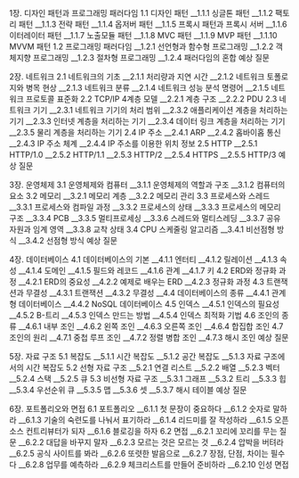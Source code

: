 1장. 디자인 패턴과 프로그래밍 패러다임
1.1 디자인 패턴
__1.1.1 싱글톤 패턴
__1.1.2 팩토리 패턴
__1.1.3 전략 패턴
__1.1.4 옵저버 패턴
__1.1.5 프록시 패턴과 프록시 서버
__1.1.6 이터레이터 패턴
__1.1.7 노출모듈 패턴
__1.1.8 MVC 패턴
__1.1.9 MVP 패턴
__1.1.10 MVVM 패턴
1.2 프로그래밍 패러다임
__1.2.1 선언형과 함수형 프로그래밍
__1.2.2 객체지향 프로그래밍
__1.2.3 절차형 프로그래밍
__1.2.4 패러다임의 혼합
예상 질문

2장. 네트워크
2.1 네트워크의 기초
__2.1.1 처리량과 지연 시간
__2.1.2 네트워크 토폴로지와 병목 현상
__2.1.3 네트워크 분류
__2.1.4 네트워크 성능 분석 명령어
__2.1.5 네트워크 프로토콜 표준화
2.2 TCP/IP 4계층 모델
__2.2.1 계층 구조
__2.2.2 PDU
2.3 네트워크 기기
__2.3.1 네트워크 기기의 처리 범위
__2.3.2 애플리케이션 계층을 처리하는 기기
__2.3.3 인터넷 계층을 처리하는 기기
__2.3.4 데이터 링크 계층을 처리하는 기기
__2.3.5 물리 계층을 처리하는 기기
2.4 IP 주소
__2.4.1 ARP
__2.4.2 홉바이홉 통신
__2.4.3 IP 주소 체계
__2.4.4 IP 주소를 이용한 위치 정보
2.5 HTTP
__2.5.1 HTTP/1.0
__2.5.2 HTTP/1.1
__2.5.3 HTTP/2
__2.5.4 HTTPS
__2.5.5 HTTP/3
예상 질문

3장. 운영체제
3.1 운영체제와 컴퓨터
__3.1.1 운영체제의 역할과 구조
__3.1.2 컴퓨터의 요소
3.2 메모리
__3.2.1 메모리 계층
__3.2.2 메모리 관리
3.3 프로세스와 스레드
__3.3.1 프로세스와 컴파일 과정
__3.3.2 프로세스의 상태
__3.3.3 프로세스의 메모리 구조
__3.3.4 PCB
__3.3.5 멀티프로세싱
__3.3.6 스레드와 멀티스레딩
__3.3.7 공유 자원과 임계 영역
__3.3.8 교착 상태
3.4 CPU 스케줄링 알고리즘
__3.4.1 비선점형 방식
__3.4.2 선점형 방식
예상 질문

4장. 데이터베이스
4.1 데이터베이스의 기본
__4.1.1 엔터티
__4.1.2 릴레이션
__4.1.3 속성
__4.1.4 도메인
__4.1.5 필드와 레코드
__4.1.6 관계
__4.1.7 키
4.2 ERD와 정규화 과정
__4.2.1 ERD의 중요성
__4.2.2 예제로 배우는 ERD
__4.2.3 정규화 과정
4.3 트랜잭션과 무결성
__4.3.1 트랜잭션
__4.3.2 무결성
__4.4 데이터베이스의 종류
__4.4.1 관계형 데이터베이스
__4.4.2 NoSQL 데이터베이스
4.5 인덱스
__4.5.1 인덱스의 필요성
__4.5.2 B-트리
__4.5.3 인덱스 만드는 방법
__4.5.4 인덱스 최적화 기법
4.6 조인의 종류
__4.6.1 내부 조인
__4.6.2 왼쪽 조인
__4.6.3 오른쪽 조인
__4.6.4 합집합 조인
4.7 조인의 원리
__4.7.1 중첩 루프 조인
__4.7.2 정렬 병합 조인
__4.7.3 해시 조인
예상 질문

5장. 자료 구조
5.1 복잡도
__5.1.1 시간 복잡도
__5.1.2 공간 복잡도
__5.1.3 자료 구조에서의 시간 복잡도
5.2 선형 자료 구조
__5.2.1 연결 리스트
__5.2.2 배열
__5.2.3 벡터
__5.2.4 스택
__5.2.5 큐
5.3 비선형 자료 구조
__5.3.1 그래프
__5.3.2 트리
__5.3.3 힙
__5.3.4 우선순위 큐
__5.3.5 맵
__5.3.6 셋
__5.3.7 해시 테이블
예상 질문

6장. 포트폴리오와 면접
6.1 포트폴리오
__6.1.1 첫 문장이 중요하다
__6.1.2 숫자로 말하라
__6.1.3 기술의 숙련도를 나눠서 표기하라
__6.1.4 리드미를 잘 작성하라
__6.1.5 오픈 소스 컨트리뷰터가 되자
__6.1.6 블로깅을 하자
6.2 면접
__6.2.1 꼬리에 꼬리를 무는 질문
__6.2.2 대답을 바꾸지 말자
__6.2.3 모르는 것은 모르는 것
__6.2.4 압박을 버텨라
__6.2.5 공식 사이트를 봐라
__6.2.6 또렷한 발음으로
__6.2.7 장점, 단점, 차이는 필수다
__6.2.8 업무를 예측하라
__6.2.9 체크리스트를 만들어 준비하라
__6.2.10 인성 면접